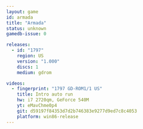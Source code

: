 ```yaml
---
layout: game
id: armada
title: "Armada"
status: unknown
gamedb-issue: 0

releases:
  - id: "1797"
    region: US
    version: "1.000"
    discs: 1
    medium: gdrom

videos:
  - fingerprint: "1797 GD-ROM1/1 US"
    title: Intro auto run
    hw: i7 2720qm, GeForce 540M
    yt: eMavChme0p4
    git: d59197f84353d7d2b746383e9277d9ed7c8c4053
    platform: win86-release
---
```

